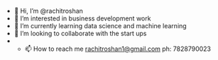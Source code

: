 - 👋 Hi, I’m @rachitroshan
- 👀 I’m interested in business development work
- 🌱 I’m currently learning data science and machine learning
- 💞️ I’m looking to collaborate with the start ups
- - 📫 How to reach me rachitroshan1@gmail.com ph: 7828790023

<!---
rachitroshan/rachitroshan is a ✨ special ✨ repository because its `README.md` (this file) appears on your GitHub profile.
You can click the Preview link to take a look at your changes.
--->
